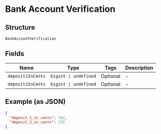 
# Bank Account Verification

## Structure

`BankAccountVerification`

## Fields

| Name | Type | Tags | Description |
|  --- | --- | --- | --- |
| `deposit1InCents` | `bigint \| undefined` | Optional | - |
| `deposit2InCents` | `bigint \| undefined` | Optional | - |

## Example (as JSON)

```json
{
  "deposit_1_in_cents": 142,
  "deposit_2_in_cents": 132
}
```

